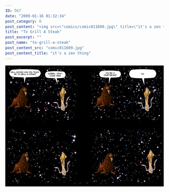 ```yaml
---
ID: 567
date: "2009-01-16 01:32:34"
post_category: 0
post_content: "<img src=\"comics/comic011609.jpg\" title=\"it's a zen thing\" />"
title: "To Grill A Steak"
post_excerpt: ""
post_name: "to-grill-a-steak"
post_content_src: "comic011609.jpg"
post_content_title: "it's a zen thing"
---
```



[![it's a zen thing](/comics-hi-res/comic011609.jpg)](/comics-hi-res/comic011609.jpg)
